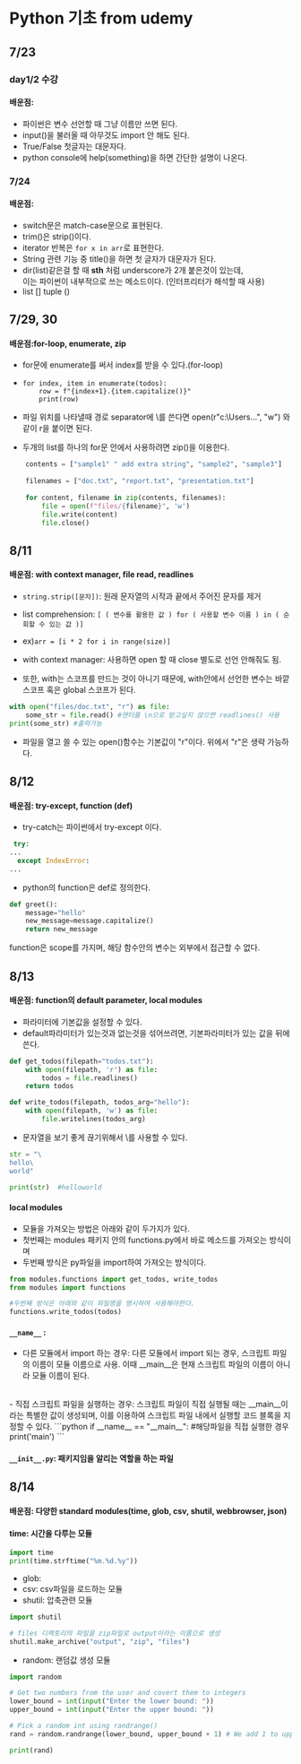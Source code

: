 # Python 기초 from udemy

## 7/23 <br>

### day1/2 수강
#### 배운점:
- 파이썬은 변수 선언할 때 그냥 이름만 쓰면 된다.
- input()을 불러올 때 아무것도 import 안 해도 된다.
- True/False 첫글자는 대문자다.
- python console에 help(something)을 하면 간단한 설명이 나온다.

### 7/24

#### 배운점:
- switch문은 match-case문으로 표현된다.
- trim()은 strip()이다.
- iterator 반복은 `for x in arr`로 표현한다.
- String 관련 기능 중 title()을 하면 첫 글자가 대문자가 된다.
- dir(list)같은걸 할 때 __sth__ 처럼 underscore가 2개 붙은것이 있는데,<br> 
이는 파이썬이 내부적으로 쓰는 메소드이다. (인터프리터가 해석할 때 사용)
- list [] tuple ()

## 7/29, 30
#### 배운점:for-loop, enumerate, zip
-  for문에 enumerate를 써서 index를 받을 수 있다.(for-loop)
- ``` 
  for index, item in enumerate(todos):
      row = f"{index+1}.{item.capitalize()}"
      print(row)
  ```
  
- 파일 위치를 나타낼때 경로 separator에 \를 쓴다면
open(r"c:\Users...", "w") 와 같이 r을 붙이면 된다.

- 두개의 list를 하나의 for문 안에서 사용하려면 zip()을 이용한다.
```python
    contents = ["sample1" " add extra string", "sample2", "sample3"]
    
    filenames = ["doc.txt", "report.txt", "presentation.txt"]
    
    for content, filename in zip(contents, filenames):
        file = open(f"files/{filename}", 'w')
        file.write(content)
        file.close()
```

## 8/11
#### 배운점: with context manager, file read, readlines
- ```string.strip([문자])```: 원래 문자열의 시작과 끝에서 주어진 문자를 제거 <br>
- list comprehension: ```[ ( 변수를 활용한 값 ) for ( 사용할 변수 이름 ) in ( 순회할 수 있는 값 )]```
- ex)```arr = [i * 2 for i in range(size)]```

- with context manager: 사용하면 open 할 때 close 별도로 선언 안해줘도 됨.
- 또한, with는 스코프를 만드는 것이 아니기 때문에, with안에서 선언한 변수는 바깥 스코프 혹은 global 스코프가 된다.
```python
with open("files/doc.txt", "r") as file:
    some_str = file.read() #엔터를 \n으로 받고싶지 않으면 readlines() 사용
print(some_str) #출력가능
```
- 파일을 열고 쓸 수 있는 open()함수는 기본값이 "r"이다. 위에서 "r"은 생략 가능하다.

## 8/12
#### 배운점: try-except, function (def)

- try-catch는 파이썬에서 try-except 이다.
```python
 try:
...
  except IndexError:
...

```
- python의 function은 def로 정의한다.

```python
def greet():
    message="hello"
    new_message=message.capitalize()
    return new_message
```
function은 scope를 가지며, 해당 함수안의 변수는 외부에서 접근할 수 없다.


## 8/13
#### 배운점: function의 default parameter, local modules
- 파라미터에 기본값을 설정할 수 있다.
- default파라미터가 있는것과 없는것을 섞어쓰려면, 기본파라미터가 있는 값을 뒤에 쓴다.
```python
def get_todos(filepath="todos.txt"):
    with open(filepath, 'r') as file:
        todos = file.readlines()
    return todos

def write_todos(filepath, todos_arg="hello"):
    with open(filepath, 'w') as file:
        file.writelines(todos_arg)
```

- 문자열을 보기 좋게 끊기위해서 \를 사용할 수 있다.
```python
str = "\
hello\
world"

print(str)  #helloworld
```

#### local modules
- 모듈을 가져오는 방법은 아래와 같이 두가지가 있다.
- 첫번째는 modules 패키지 안의 functions.py에서 바로 메소드를 가져오는 방식이며
- 두번째 방식은 py파일을 import하여 가져오는 방식이다.

```python
from modules.functions import get_todos, write_todos
from modules import functions

#두번째 방식은 아래와 같이 파일명을 명시하여 사용해야한다.
functions.write_todos(todos)
```

####  `__name__` : 
- 다른 모듈에서 import 하는 경우:
다른 모듈에서 import 되는 경우,
스크립트 파일의 이름이 모듈 이름으로 사용. 
이때 __main__은 현재 스크립트 파일의 이름이 아니라 모듈 이름이 된다.
<br>
- 직접 스크립트 파일을 실행하는 경우:
스크립트 파일이 직접 실행될 때는 __main__이라는 
 특별한 값이 생성되며, 이를 이용하여 스크립트 파일 내에서 
실행할 코드 블록을 지정할 수 있다.
```python
if __name__ == "__main__": #해당파일을 직접 실행한 경우
    print('main')
```

#### `__init__.py`: 패키지임을 알리는 역할을 하는 파일


## 8/14
#### 배운점: 다양한 standard modules(time, glob, csv, shutil, webbrowser, json)

#### time: 시간을 다루는 모듈
```python
import time
print(time.strftime("%m.%d.%y"))
```

- glob: 
- csv: csv파일을 로드하는 모듈
- shutil: 압축관련 모듈
```python
import shutil

# files 디렉토리의 파일을 zip파일로 output이라는 이름으로 생성
shutil.make_archive("output", "zip", "files")
```

- random: 랜덤값 생성 모듈
```python
import random

# Get two numbers from the user and covert them to integers
lower_bound = int(input("Enter the lower bound: "))
upper_bound = int(input("Enter the upper bound: "))

# Pick a random int using randrange()
rand = random.randrange(lower_bound, upper_bound + 1) # We add 1 to upper_bound because randrange does not include the upper_bound number.

print(rand)
```